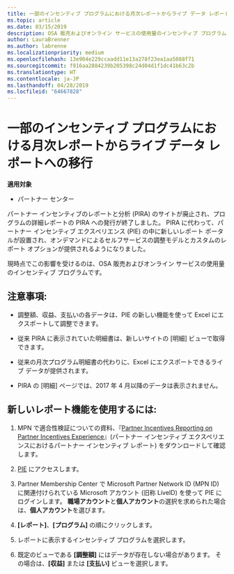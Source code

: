 ```yaml
---
title: 一部のインセンティブ プログラムにおける月次レポートからライブ データ レポートへの移行 | パートナー センター
ms.topic: article
ms.date: 03/15/2019
description: OSA 販売およびオンライン サービスの使用量のインセンティブ プログラムで、ライブ データ レポートを利用できるようになりました。
author: LauraBrenner
ms.author: labrenne
ms.localizationpriority: medium
ms.openlocfilehash: 13e904e229ccaadd11e13a278f23ea1aa5088f71
ms.sourcegitcommit: f916aa2884239b205398c24d04d1f1dc41b63c2b
ms.translationtype: HT
ms.contentlocale: ja-JP
ms.lasthandoff: 04/28/2019
ms.locfileid: "64667828"
---
```

# <a name="live-data-reporting-replaces-monthly-reporting-for-some-incentives-programs"></a>一部のインセンティブ プログラムにおける月次レポートからライブ データ レポートへの移行

**適用対象**

-  パートナー センター

パートナー インセンティブのレポートと分析 (PIRA) のサイトが廃止され、プログラムの詳細レポートの PIRA への発行が終了しました。 PIRA に代わって、パートナー インセンティブ エクスペリエンス (PIE) の中に新しいレポート ポータルが設置され、オンデマンドによるセルフサービスの調整モデルとカスタムのレポート オプションが提供されるようになりました。 

現時点でこの影響を受けるのは、OSA 販売およびオンライン サービスの使用量のインセンティブ プログラムです。

## <a name="things-to-remember"></a>注意事項: 

- 調整額、収益、支払いの各データは、PIE の新しい機能を使って Excel にエクスポートして調整できます。

- 従来 PIRA に表示されていた明細書は、新しいサイトの [明細] ビューで取得できます。 

- 従来の月次プログラム明細書の代わりに、Excel にエクスポートできるライブ データが提供されます。

- PIRA の [明細] ページでは、2017 年 4 月以降のデータは表示されません。
 
## <a name="start-using-the-new-reporting-functionality"></a>新しいレポート機能を使用するには: 

1. MPN で適合性検証についての資料、『[Partner Incentives Reporting on Partner Incentives Experience](https://aka.ms/osareadiness )』(パートナー インセンティブ エクスペリエンスにおけるパートナー インセンティブ レポート) をダウンロードして確認します。

2. [PIE](https://partnerincentives.microsoft.com/) にアクセスします。

3. Partner Membership Center で Microsoft Partner Network ID (MPN ID) に関連付けられている Microsoft アカウント (旧称 LiveID) を使って PIE にログインします。 **職場アカウント**と**個人アカウント**の選択を求められた場合は、**個人アカウント**を選びます。

4. **[レポート]**、**[プログラム]** の順にクリックします。 

5. レポートに表示するインセンティブ プログラムを選択します。 

6. 既定のビューである **[調整額]** にはデータが存在しない場合があります。  その場合は、**[収益]** または **[支払い]** ビューを選択します。


 

 



